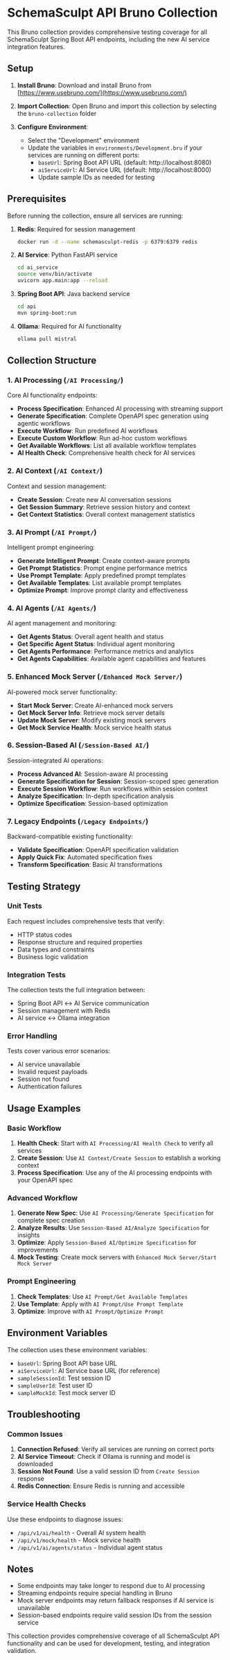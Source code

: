 # SchemaSculpt API Bruno Collection

This Bruno collection provides comprehensive testing coverage for all SchemaSculpt Spring Boot API endpoints, including the new AI service integration features.

## Setup

1. **Install Bruno**: Download and install Bruno from [https://www.usebruno.com/](https://www.usebruno.com/)

2. **Import Collection**: Open Bruno and import this collection by selecting the `bruno-collection` folder

3. **Configure Environment**:
   - Select the "Development" environment
   - Update the variables in `environments/Development.bru` if your services are running on different ports:
     - `baseUrl`: Spring Boot API URL (default: http://localhost:8080)
     - `aiServiceUrl`: AI Service URL (default: http://localhost:8000)
     - Update sample IDs as needed for testing

## Prerequisites

Before running the collection, ensure all services are running:

1. **Redis**: Required for session management
   ```bash
   docker run -d --name schemasculpt-redis -p 6379:6379 redis
   ```

2. **AI Service**: Python FastAPI service
   ```bash
   cd ai_service
   source venv/bin/activate
   uvicorn app.main:app --reload
   ```

3. **Spring Boot API**: Java backend service
   ```bash
   cd api
   mvn spring-boot:run
   ```

4. **Ollama**: Required for AI functionality
   ```bash
   ollama pull mistral
   ```

## Collection Structure

### 1. AI Processing (`/AI Processing/`)
Core AI functionality endpoints:
- **Process Specification**: Enhanced AI processing with streaming support
- **Generate Specification**: Complete OpenAPI spec generation using agentic workflows
- **Execute Workflow**: Run predefined AI workflows
- **Execute Custom Workflow**: Run ad-hoc custom workflows
- **Get Available Workflows**: List all available workflow templates
- **AI Health Check**: Comprehensive health check for AI services

### 2. AI Context (`/AI Context/`)
Context and session management:
- **Create Session**: Create new AI conversation sessions
- **Get Session Summary**: Retrieve session history and context
- **Get Context Statistics**: Overall context management statistics

### 3. AI Prompt (`/AI Prompt/`)
Intelligent prompt engineering:
- **Generate Intelligent Prompt**: Create context-aware prompts
- **Get Prompt Statistics**: Prompt engine performance metrics
- **Use Prompt Template**: Apply predefined prompt templates
- **Get Available Templates**: List available prompt templates
- **Optimize Prompt**: Improve prompt clarity and effectiveness

### 4. AI Agents (`/AI Agents/`)
AI agent management and monitoring:
- **Get Agents Status**: Overall agent health and status
- **Get Specific Agent Status**: Individual agent monitoring
- **Get Agents Performance**: Performance metrics and analytics
- **Get Agents Capabilities**: Available agent capabilities and features

### 5. Enhanced Mock Server (`/Enhanced Mock Server/`)
AI-powered mock server functionality:
- **Start Mock Server**: Create AI-enhanced mock servers
- **Get Mock Server Info**: Retrieve mock server details
- **Update Mock Server**: Modify existing mock servers
- **Get Mock Service Health**: Mock service health status

### 6. Session-Based AI (`/Session-Based AI/`)
Session-integrated AI operations:
- **Process Advanced AI**: Session-aware AI processing
- **Generate Specification for Session**: Session-scoped spec generation
- **Execute Session Workflow**: Run workflows within session context
- **Analyze Specification**: In-depth specification analysis
- **Optimize Specification**: Session-based optimization

### 7. Legacy Endpoints (`/Legacy Endpoints/`)
Backward-compatible existing functionality:
- **Validate Specification**: OpenAPI specification validation
- **Apply Quick Fix**: Automated specification fixes
- **Transform Specification**: Basic AI transformations

## Testing Strategy

### Unit Tests
Each request includes comprehensive tests that verify:
- HTTP status codes
- Response structure and required properties
- Data types and constraints
- Business logic validation

### Integration Tests
The collection tests the full integration between:
- Spring Boot API ↔ AI Service communication
- Session management with Redis
- AI service ↔ Ollama integration

### Error Handling
Tests cover various error scenarios:
- AI service unavailable
- Invalid request payloads
- Session not found
- Authentication failures

## Usage Examples

### Basic Workflow
1. **Health Check**: Start with `AI Processing/AI Health Check` to verify all services
2. **Create Session**: Use `AI Context/Create Session` to establish a working context
3. **Process Specification**: Use any of the AI processing endpoints with your OpenAPI spec

### Advanced Workflow
1. **Generate New Spec**: Use `AI Processing/Generate Specification` for complete spec creation
2. **Analyze Results**: Use `Session-Based AI/Analyze Specification` for insights
3. **Optimize**: Apply `Session-Based AI/Optimize Specification` for improvements
4. **Mock Testing**: Create mock servers with `Enhanced Mock Server/Start Mock Server`

### Prompt Engineering
1. **Check Templates**: Use `AI Prompt/Get Available Templates`
2. **Use Template**: Apply with `AI Prompt/Use Prompt Template`
3. **Optimize**: Improve with `AI Prompt/Optimize Prompt`

## Environment Variables

The collection uses these environment variables:
- `baseUrl`: Spring Boot API base URL
- `aiServiceUrl`: AI Service base URL (for reference)
- `sampleSessionId`: Test session ID
- `sampleUserId`: Test user ID
- `sampleMockId`: Test mock server ID

## Troubleshooting

### Common Issues

1. **Connection Refused**: Verify all services are running on correct ports
2. **AI Service Timeout**: Check if Ollama is running and model is downloaded
3. **Session Not Found**: Use a valid session ID from `Create Session` response
4. **Redis Connection**: Ensure Redis is running and accessible

### Service Health Checks
Use these endpoints to diagnose issues:
- `/api/v1/ai/health` - Overall AI system health
- `/api/v1/mock/health` - Mock service health
- `/api/v1/ai/agents/status` - Individual agent status

## Notes

- Some endpoints may take longer to respond due to AI processing
- Streaming endpoints require special handling in Bruno
- Mock server endpoints may return fallback responses if AI service is unavailable
- Session-based endpoints require valid session IDs from the session service

This collection provides comprehensive coverage of all SchemaSculpt API functionality and can be used for development, testing, and integration validation.